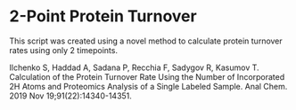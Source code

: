 # 2-Point Protein Turnover
This script was created using a novel method to calculate protein turnover rates using only 2 timepoints. 

Ilchenko S, Haddad A, Sadana P, Recchia F, Sadygov R, Kasumov T. Calculation of the Protein Turnover Rate Using the Number of Incorporated 2H Atoms and Proteomics Analysis of a Single Labeled Sample. Anal Chem. 2019 Nov 19;91(22):14340-14351.
